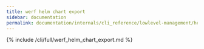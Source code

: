 ```yaml
---
title: werf helm chart export
sidebar: documentation
permalink: documentation/internals/cli_reference/lowlevel-management/helm/chart/export.html
---
```


{% include /cli/full/werf_helm_chart_export.md %}
